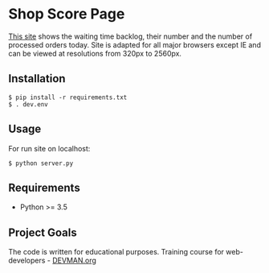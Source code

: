 # Shop Score Page

[This site](https://shop-score.herokuapp.com/) shows the waiting time backlog, their number and the number of processed orders today.
Site is adapted for all major browsers except IE and can be viewed at resolutions from 320px to 2560px.

## Installation

```
$ pip install -r requirements.txt
$ . dev.env
```

## Usage

For run site on localhost:
```
$ python server.py
```

## Requirements

- Python >= 3.5

## Project Goals

The code is written for educational purposes. Training course for web-developers - [DEVMAN.org](https://devman.org)

